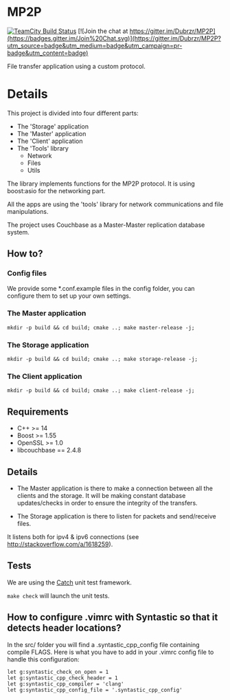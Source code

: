 # MP2P

[![TeamCity Build Status](https://img.shields.io/teamcity/http/42portal.com/teamcity/s/Mp2p_Build.svg?style=flat?label=TeamCity)](https://42portal.com/teamcity/viewType.html?buildTypeId=Mp2p_Build)
[![Join the chat at https://gitter.im/Dubrzr/MP2P](https://badges.gitter.im/Join%20Chat.svg)](https://gitter.im/Dubrzr/MP2P?utm_source=badge&utm_medium=badge&utm_campaign=pr-badge&utm_content=badge)

File transfer application using a custom protocol.

# Details

This project is divided into four different parts:

* The 'Storage' application
* The 'Master' application
* The 'Client' application
* The 'Tools' library
  * Network
  * Files
  * Utils

The library implements functions for the MP2P protocol. It is using boost:asio for the networking part.

All the apps are using the 'tools' library for network communications and file
manipulations.

The project uses Couchbase as a Master-Master replication database system.

## How to?

### Config files

We provide some *.conf.example files in the config folder, you can configure
them to set up your own settings.

### The Master application

```
mkdir -p build && cd build; cmake ..; make master-release -j;
```

### The Storage application

```
mkdir -p build && cd build; cmake ..; make storage-release -j;
```

### The Client application

```
mkdir -p build && cd build; cmake ..; make client-release -j;
```

## Requirements

* C++ >= 14
* Boost >= 1.55
* OpenSSL >= 1.0
* libcouchbase == 2.4.8

## Details

* The Master application is there to make a connection between all the clients
and the storage. It will be making constant database updates/checks in order to
ensure the integrity of the transfers.

* The Storage application is there to listen for packets
and send/receive files.

It listens both for ipv4 & ipv6 connections
(see http://stackoverflow.com/a/1618259).


## Tests

We are using the [Catch](https://github.com/philsquared/Catch) unit test framework.

`make check` will launch the unit tests.

## How to configure .vimrc with Syntastic so that it detects header locations?

In the src/ folder you will find a .syntastic_cpp_config file containing
compile FLAGS. Here is what you have to add in your .vimrc config file to
handle this configuration:

```
let g:syntastic_check_on_open = 1
let g:syntastic_cpp_check_header = 1
let g:syntastic_cpp_compiler = 'clang'
let g:syntastic_cpp_config_file = '.syntastic_cpp_config'
```
